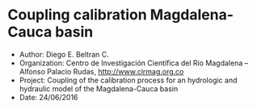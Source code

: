 # Coupling calibration Magdalena-Cauca basin
- Author: Diego E. Beltran C.
- Organization: Centro de Investigación Científica del Río Magdalena – Alfonso Palacio Rudas, http://www.cirmag.org.co
- Project: Coupling of the calibration process for an hydrologic and hydraulic model of the Magdalena-Cauca basin
- Date: 24/06/2016
